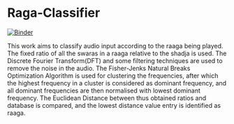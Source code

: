 # Raga-Classifier

[![Binder](https://mybinder.org/badge_logo.svg)](https://mybinder.org/v2/gh/GaneshTS06/Raga-Classifier/HEAD?labpath=main.ipynb)

This work aims to classify audio input according to the raaga being played. The  fixed ratio  of all the swaras in a raaga relative to the shadja is used. The Discrete Fourier Transform(DFT) and some filtering techniques are used to remove the noise in the audio. The Fisher-Jenks Natural Breaks Optimization Algorithm is used for clustering the frequencies, after which the highest frequency in a cluster is considered as dominant frequency, and all dominant frequencies are then normalised with lowest dominant frequency. The Euclidean Distance between thus obtained ratios and database is compared, and the lowest distance value entry is identified as raaga.
